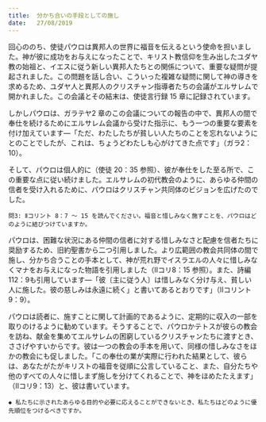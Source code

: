 ```yaml
---
title:  分かち合いの手段としての施し
date:   27/08/2019
---
```


回心ののち、使徒パウロは異邦人の世界に福音を伝えるという使命を担いました。神が彼に成功をお与えになったことで、キリスト教信仰を生み出したユダヤ教の始祖と、イエスに従う新しい異邦人たちとの関係について、重要な疑問が提起されました。この問題を話し合い、こういった複雑な疑問に関して神の導きを求めるため、ユダヤ人と異邦人のクリスチャン指導者たちの会議がエルサレムで開かれました。この会議とその結末は、使徒言行録 15 章に記録されています。

しかしパウロは、ガラテヤ2 章のこの会議についての報告の中で、異邦人の間で奉仕を続けるためにエルサレム会議から受けた指示に、もう一つの重要な要素を付け加えています―「ただ、わたしたちが貧しい人たちのことを忘れないようにとのことでしたが、これは、ちょうどわたしも心がけてきた点です」（ガラ2：10）。

そして、パウロは個人的に（使徒 20：35 参照）、彼が奉仕をした至る所で、この重要な点に従い続けました。エルサレムの初代教会のように、あらゆる仲間の信者を受け入れるために、パウロはクリスチャン共同体のビジョンを広げたのでした。

`問3: Ⅱコリント 8：7 ～ 15 を読んでください。福音と惜しみなく施すことを、パウロはどのように結びつけていますか。`

パウロは、困難な状況にある仲間の信者に対する惜しみなさと配慮を信者たちに奨励するため、旧約聖書から二つ引用しました。より広範囲の教会共同体の間で施し、分かち合うことの手本として、神が荒れ野でイスラエルの人々に惜しみなくマナをお与えになった物語を引用しました（Ⅱコリ8：15 参照）。また、詩編112：9も引用しています―「彼〔主に従う人〕は惜しみなく分け与え、貧しい人に施した。彼の慈しみは永遠に続く」と書いてあるとおりです」（Ⅱコリント9：9）。

パウロは読者に、施すことに関して計画的であるように、定期的に収入の一部を取りのけるように勧めています。そうすることで、パウロかテトスが彼らの教会を訪ね、献金を集めてエルサレムの困窮しているクリスチャンたちに渡すとき、ささげやすいからです。彼は一つの教会の手本を用いて、同様の惜しみなさをほかの教会にも促しました。「この奉仕の業が実際に行われた結果として、彼らは、あなたがたがキリストの福音を従順に公言していること、また、自分たちや他のすべての人々に惜しまず施しを分けてくれることで、神をほめたたえます」（Ⅱコリ9：13）と、彼は書いています。

`◆ 私たちに示されたあらゆる目的や必要に応えることができないとき、私たちはどのように優先順位をつけるべきですか。`